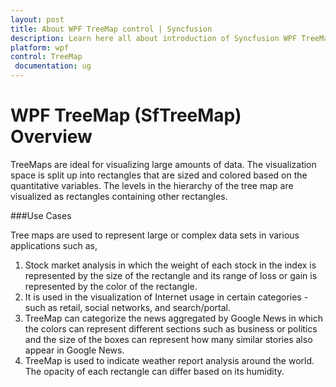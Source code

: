 ```yaml
---
layout: post
title: About WPF TreeMap control | Syncfusion
description: Learn here all about introduction of Syncfusion WPF TreeMap (SfTreeMap) control, its elements and more.
platform: wpf
control: TreeMap
 documentation: ug
---
```


# WPF TreeMap (SfTreeMap) Overview

TreeMaps are ideal for visualizing large amounts of data. The visualization space is split up into rectangles that are sized and colored based on the quantitative variables. The levels in the hierarchy of the tree map are visualized as rectangles containing other rectangles.

###Use Cases

Tree maps are used to represent large or complex data sets in various applications such as,

1. Stock market analysis in which the weight of each stock in the index is represented by the size of the rectangle and its range of loss or gain is represented by the color of the rectangle.
2. It is used in the visualization of Internet usage in certain categories - such as retail, social networks, and search/portal.
3. TreeMap can categorize the news aggregated by Google News in which the colors can represent different sections such as business or politics and the size of the boxes can represent how many similar stories also appear in Google News.
4. TreeMap is used to indicate weather report analysis around the world. The opacity of each rectangle can differ based on its humidity.



